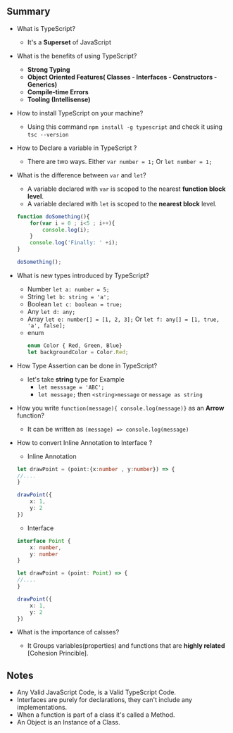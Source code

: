 ## Summary
* What is TypeScript?
    * It's a **Superset** of JavaScript
* What is the benefits of using TypeScript?
    * **Strong Typing**
    * **Object Oriented Features( Classes - Interfaces - Constructors - Generics)**
    * **Compile-time Errors**
    * **Tooling (Intellisense)**
* How to install TypeScript on your machine?
    * Using this command `npm install -g typescript` and check it using `tsc --version`
* How to Declare a variable in TypeScript ?
    * There are two ways. Either `var number = 1;` Or `let number = 1;`
*  What is the difference between `var` and `let`?
    * A variable declared with `var` is scoped to the nearest **function block level**.
    * A variable declared with `let` is scoped to the **nearest block** level.
    
    ```typescript
    function doSomething(){
        for(var i = 0 ; i<5 ; i++){
            console.log(i);
        }
        console.log('Finally: ' +i);
    }

    doSomething();
    ```
* What is new types introduced by TypeScript?
    * Number `let a: number = 5;`
    * String  `let b: string = 'a';`
    * Boolean `let c: boolean = true;`
    * Any `let d: any;`
    * Array `let e: number[] = [1, 2, 3];` Or `let f: any[] = [1, true, 'a', false];`
    * enum
        ```typescript
        enum Color { Red, Green, Blue}
        let backgroundColor = Color.Red;
        ```
* How Type Assertion can be done in TypeScript?
    * let's take **string** type for Example 
        * `let messsage = 'ABC';`
        * `let message;` then `<string>message` or `message as string`
* How you write `function(message){ console.log(message)}` as an **Arrow** function?
    * It can be written as `(message) => console.log(message)`
* How to convert Inline Annotation to Interface ? 
    * Inline Annotation
    ```typescript
    let drawPoint = (point:{x:number , y:number}) => {
    //....
    }

    drawPoint({
        x: 1,
        y: 2
    })
    ```
    * Interface
    ```typescript
    interface Point {
        x: number, 
        y: number
    }

    let drawPoint = (point: Point) => {
    //....
    }

    drawPoint({
        x: 1,
        y: 2
    })
    ```
* What is the importance of calsses?
    * It Groups variables(properties) and functions that are **highly related** [Cohesion Princible].

## Notes
* Any Valid JavaScript Code, is a Valid TypeScript Code.
* Interfaces are purely for declarations, they can't include any implementations.
* When a function is part of a class it's called a Method.
* An Object is an Instance of a Class.
